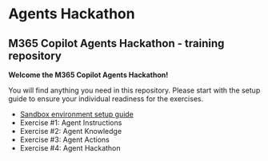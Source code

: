 # Agents Hackathon

## M365 Copilot Agents Hackathon - training repository

**Welcome the M365 Copilot Agents Hackathon!**

You will find anything you need in this repository. Please start with the setup guide to ensure your individual readiness for the exercises. 

+ [Sandbox environment setup guide](<Setup/Sandbox environment setup guide.md>)
+ Exercise #1: Agent Instructions
+ Exercise #2: Agent Knowledge
+ Exercise #3: Agent Actions
+ Exercise #4: Agent Hackathon

